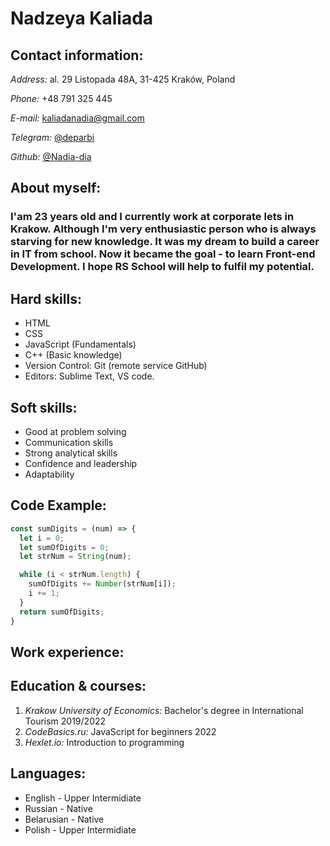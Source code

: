 # **Nadzeya Kaliada**


## **Contact information:**

*Address:* al. 29 Listopada 48A, 31-425 Kraków, Poland

*Phone:* +48 791 325 445

*E-mail:* kaliadanadia@gmail.com

*Telegram:* [@deparbi](https://t.me/deparbi)

*Github:* [@Nadia-dia](https://github.com/Nadia-dia)

## **About myself:**

### I'am 23 years old and I currently work at corporate lets in Krakow. Although I'm very enthusiastic person who is always starving for new knowledge. It was my dream to build a career in IT from school. Now it became the goal - to learn Front-end Development. I hope RS School will help to fulfil my potential.

## **Hard skills:**

* HTML
* CSS
* JavaScript (Fundamentals)
* C++ (Basic knowledge)
* Version Control: Git (remote service GitHub)
* Editors: Sublime Text, VS code.


## **Soft skills:**

* Good at problem solving
* Communication skills
* Strong analytical skills
* Confidence and leadership
* Adaptability


## **Code Example:**

```javascript
const sumDigits = (num) => {
  let i = 0;
  let sumOfDigits = 0;
  let strNum = String(num);

  while (i < strNum.length) {
    sumOfDigits += Number(strNum[i]); 
    i += 1;
  }
  return sumOfDigits;
}
```

## **Work experience:**


## **Education & courses:**

1. *Krakow University of Economics:* Bachelor's degree in International Tourism 2019/2022
2. *CodeBasics.ru:* JavaScript for beginners 2022
3. *Hexlet.io:* Introduction to programming 

## **Languages:**

* English - Upper Intermidiate
* Russian - Native
* Belarusian - Native
* Polish - Upper Intermidiate